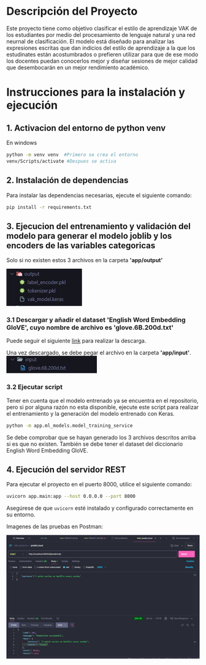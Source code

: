 
# Descripción del Proyecto

Este proyecto tiene como objetivo clasificar el estilo de aprendizaje VAK de los estudiantes por medio del procesamiento de lenguaje natural y una red neurnal de clasificación. El modelo está diseñado para analizar las expresiones escritas que dan indicios del estilo de aprendizaje a la que los estudinates están acostumbrados o prefieren utilizar para que de ese modo los docentes puedan conocerlos mejor y diseñar sesiones de mejor calidad que desembocarán en un mejor rendimiento académico.
# Instrucciones para la instalación y ejecución

## 1. Activacion del entorno de python venv
En windows
```bash
python -m venv venv  #Primero se crea el entorno     
venv/Scripts/activate #Despues se activa
```

## 2. Instalación de dependencias

Para instalar las dependencias necesarias, ejecute el siguiente comando:

```bash
pip install -r requirements.txt
```

## 3. Ejecucion del entrenamiento y validación del modelo para generar el modelo joblib y los encoders de las variables categoricas
Solo si no existen estos 3 archivos en la carpeta **'app/output'**

![Archivos necesarios](public/RequiredFiles.png)

### 3.1 Descargar y añadir el dataset 'English Word Embedding GloVE', cuyo nombre de archivo es 'glove.6B.200d.txt'
Puede seguir el siguiente [link](https://www.kaggle.com/datasets/rtatman/glove-global-vectors-for-word-representation?select=glove.6B.200d.txt) para realizar la descarga.

Una vez descargado, se debe pegar el archivo en la carpeta **'app/input'**.
![Glove file](public/GloveFile.png)

### 3.2 Ejecutar script
Tener en cuenta que el modelo entrenado ya se encuentra en el repositorio, pero si por alguna razón no esta disponible, ejecute este script para realizar el entrenamiento y la generación del modelo entrenado con Keras.
```bash
python -m app.ml_models.model_training_service
```
Se debe comprobar que se hayan generado los 3 archivos descritos arriba si es que no existen. También se debe tener el dataset del diccionario English Word Embedding GloVE.

## 4. Ejecución del servidor REST

Para ejecutar el proyecto en el puerto 8000, utilice el siguiente comando:

```bash
uvicorn app.main:app --host 0.0.0.0 --port 8000
```

Asegúrese de que `uvicorn` esté instalado y configurado correctamente en su entorno.

Imagenes de las pruebas en Postman:

![Postman test](public/postman_test.jpg)
